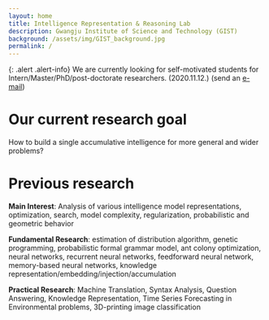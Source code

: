 ```yaml
---
layout: home
title: Intelligence Representation & Reasoning Lab
description: Gwangju Institute of Science and Technology (GIST)
background: /assets/img/GIST_background.jpg
permalink: /
---
```


{: .alert .alert-info}
We are currently looking for self-motivated students for Intern/Master/PhD/post-doctorate researchers. (2020.11.12.)
(send an [e-mail](mailto:))

# Our current research goal
How to build a single accumulative intelligence for more general and wider problems?

# Previous research
**Main Interest**: Analysis of various intelligence model representations, optimization, search, model complexity, regularization, probabilistic and geometric behavior

**Fundamental Research**: estimation of distribution algorithm, genetic programming, probabilistic formal grammar model, ant colony optimization, neural networks, recurrent neural networks, feedforward neural network, memory-based neural networks, knowledge representation/embedding/injection/accumulation

**Practical Research**: Machine Translation, Syntax Analysis, Question Answering, Knowledge Representation, Time Series Forecasting in Environmental problems, 3D-printing image classification